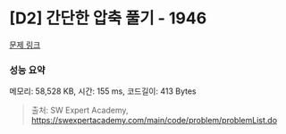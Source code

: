 # [D2] 간단한 압축 풀기 - 1946 

[문제 링크](https://swexpertacademy.com/main/code/problem/problemDetail.do?contestProbId=AV5PmkDKAOMDFAUq) 

### 성능 요약

메모리: 58,528 KB, 시간: 155 ms, 코드길이: 413 Bytes



> 출처: SW Expert Academy, https://swexpertacademy.com/main/code/problem/problemList.do